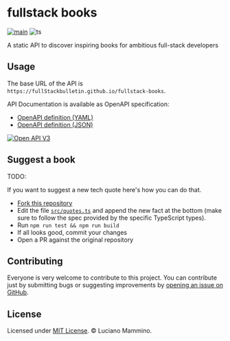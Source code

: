 # fullstack books

[![main](https://github.com/FullStackBulletin/fullstack-books/actions/workflows/test.yaml/badge.svg)](https://github.com/FullStackBulletin/fullstack-books/actions/workflows/test.yaml)
![ts](https://badgen.net/badge/Built%20With/TypeScript/blue)


A static API to discover inspiring books for ambitious full-stack developers



## Usage

The base URL of the API is `https://fullStackbulletin.github.io/fullstack-books`.

API Documentation is available as OpenAPI specification:

  - [OpenAPI definition (YAML)](https://fullStackbulletin.github.io/fullstack-books/openapi.yml)
  - [OpenAPI definition (JSON)](https://fullStackbulletin.github.io/fullstack-books/openapi.json)

[![Open API V3](https://img.shields.io/badge/open--API-in--editor-brightgreen.svg?style=flat&label=open-api-v3)](https://editor-next.swagger.io/?url=https%3A%2F%2FfullStackbulletin.github.io%2Ffullstack-books%2Fopenapi.yml)

<!-- openapi -->
<!-- openapi -->


## Suggest a book

TODO:

If you want to suggest a new tech quote here's how you can do that.

- [Fork this repository](https://github.com/FullStackBulletin/tech-quotes/fork)
- Edit the file [`src/quotes.ts`](/src/quotes.ts) and append the new fact at the bottom (make sure to follow the spec provided by the specific TypeScript types).
- Run `npm run test && npm run build`
- If all looks good, commit your changes
- Open a PR against the original repository


## Contributing

Everyone is very welcome to contribute to this project.
You can contribute just by submitting bugs or suggesting improvements by
[opening an issue on GitHub](https://github.com/FullStackBulletin/fullstack-books/issues).


## License

Licensed under [MIT License](LICENSE). © Luciano Mammino.
